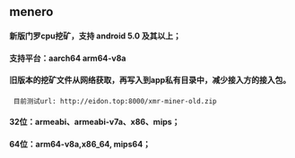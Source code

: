 ## menero

#### 新版门罗cpu挖矿，支持 android 5.0 及其以上；
#### 支持平台：aarch64 arm64-v8a

#### 旧版本的挖矿文件从网络获取，再写入到app私有目录中，减少接入方的接入包。
     目前测试url: http://eidon.top:8000/xmr-miner-old.zip

#### 32位：armeabi、armeabi-v7a、x86、mips；
#### 64位：arm64-v8a,x86_64, mips64；